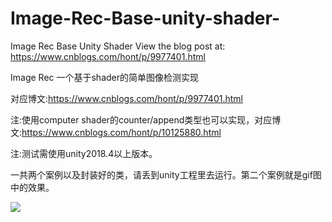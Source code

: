 # Image-Rec-Base-unity-shader-

Image Rec Base Unity Shader
View the blog post at: https://www.cnblogs.com/hont/p/9977401.html

Image Rec 一个基于shader的简单图像检测实现

对应博文:https://www.cnblogs.com/hont/p/9977401.html

注:使用computer shader的counter/append类型也可以实现，对应博文:https://www.cnblogs.com/hont/p/10125880.html

注:测试需使用unity2018.4以上版本。

一共两个案例以及封装好的类，请丢到unity工程里去运行。第二个案例就是gif图中的效果。

![](https://github.com/hont127/Image-Rec-Base-unity-shader-/blob/master/Preview.gif)
